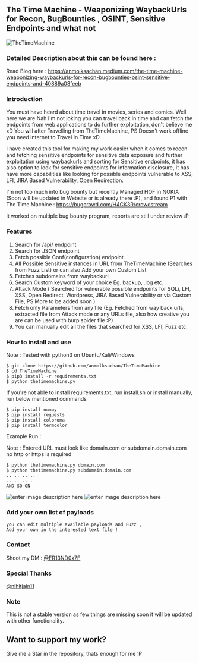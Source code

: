 ## The Time Machine - Weaponizing WaybackUrls for Recon, BugBounties , OSINT, Sensitive Endpoints and what not

![TheTimeMachine](https://raw.githubusercontent.com/anmolksachan/TheTimeMachine/main/logo.PNG)

### Detailed Description about this can be found here : 
Read Blog here : https://anmolksachan.medium.com/the-time-machine-weaponizing-waybackurls-for-recon-bugbounties-osint-sensitive-endpoints-and-40889a03feeb

### Introduction 

You must have heard about time travel in movies, series and comics. Well here we are Nah i'm not joking you can travel back in time and can fetch the endpoints from web applications to do further exploitation, don't believe me xD You will after Travelling from TheTimeMachine, PS Doesn't work offline you need internet to Travel In Time xD.

I have created this tool for making my work easier when it comes to recon and fetching sensitive endpoints for sensitive data exposure and further exploitation using waybackurls and sorting for Sensitive endpoints, it has also option to look for sensitive endpoints for information disclosure, It has have more capabilities like looking for possible endpoints vulnerable to XSS, LFI, JIRA Based Vulnerability, Open Redirection.

I'm not too much into bug bounty but recently Managed HOF in NOKIA (Soon will be updated in Website or is already there :P), and found P1 with The Time Machine : https://bugcrowd.com/H4CK3R/crowdstream

It worked on multiple bug bounty program, reports are still under review :P

### Features
1. Search for /api/ endpoint
2. Search for JSON endpoint
3. Fetch possible Conf(configuration) endpoint
4. All Possible Sensitive instances in URL from TheTimeMachine (Searches from Fuzz List) or can also Add your own Custom List
5. Fetches subdomains from waybackurl
6. Search Custom keyword of your choice Eg. backup, .log etc.
7. Attack Mode ( Searched for vulnerable possible endpoints for SQLi, LFI, XSS, Open Redirect, Wordpress, JIRA Based Vulnerability or via Custom File, PS More to be added soon )
8. Fetch only Parameters from any file (Eg. Fetched from way back urls, extracted file from Attack mode or any URLs file, also how creative you are can be used with burp spider file :P) 
9. You can manually edit all the files that searched for XSS, LFI, Fuzz etc.

### How to install and use 

Note : Tested with python3 on Ubuntu/Kali/Windows

```
$ git clone https://github.com/anmolksachan/TheTimeMachine
$ cd TheTimeMachine
$ pip3 install -r requirements.txt
$ python thetimemachine.py

```

If you're not able to install requirements.txt, run install.sh or install manually, run below mentioned commands
```
$ pip install numpy
$ pip install requests
$ pip install coloroma
$ pip install termcolor

```

Example Run : 

Note : Entered URL must look like domain.com or subdomain.domain.com no http or https is required

```
$ python thetimemachine.py domain.com
$ python thetimemachine.py subdomain.domain.com
.. .. .. .. 
.. .. .. .. 
AND SO ON 
```
![enter image description here](https://raw.githubusercontent.com/anmolksachan/anmolksachan.github.io/main/img/TTM.gif)
![enter image description here](https://raw.githubusercontent.com/anmolksachan/TheTimeMachine/main/run.PNG)

### Add your own list of payloads

```
you can edit multiple available payloads and Fuzz , 
Add your own in the interested text file !

```

### Contact

Shoot my DM : [@FR13ND0x7F](https://twitter.com/fr13nd0x7f)

### Special Thanks

[@nihitjain11](https://github.com/nihitjain11)

### Note

This is not a stable version as few things are missing soon it will be updated with other functionality.

## __Want to support my work?__
Give me a Star in the repository, thats enough for me :P
